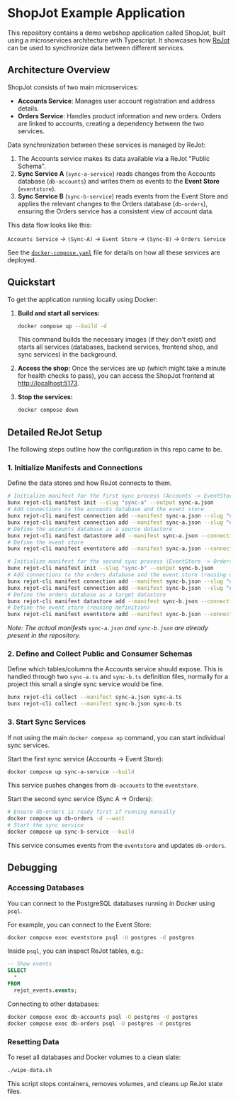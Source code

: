 # ShopJot Example Application

This repository contains a demo webshop application called ShopJot, built using a microservices architecture with Typescript. It showcases how [ReJot](https://github.com/rejot-dev/rejot) can be used to synchronize data between different services.

## Architecture Overview

ShopJot consists of two main microservices:

- **Accounts Service**: Manages user account registration and address details.
- **Orders Service**: Handles product information and new orders. Orders are linked to accounts, creating a dependency between the two services.

Data synchronization between these services is managed by ReJot:

1.  The Accounts service makes its data available via a ReJot "Public Schema".
2.  **Sync Service A** (`sync-a-service`) reads changes from the Accounts database (`db-accounts`) and writes them as events to the **Event Store** (`eventstore`).
3.  **Sync Service B** (`sync-b-service`) reads events from the Event Store and applies the relevant changes to the Orders database (`db-orders`), ensuring the Orders service has a consistent view of account data.

This data flow looks like this:

`Accounts Service` → `(Sync-A)` → `Event Store` → `(Sync-B)` → `Orders Service`

See the [`docker-compose.yaml`](./docker-compose.yaml) file for details on how all these services are deployed.

## Quickstart

To get the application running locally using Docker:

1.  **Build and start all services:**

    ```bash
    docker compose up --build -d
    ```

    This command builds the necessary images (if they don't exist) and starts all services (databases, backend services, frontend shop, and sync services) in the background.

2.  **Access the shop:**
    Once the services are up (which might take a minute for health checks to pass), you can access the ShopJot frontend at [http://localhost:5173](http://localhost:5173).

3.  **Stop the services:**
    ```bash
    docker compose down
    ```

## Detailed ReJot Setup

The following steps outline how the configuration in this repo came to be.

### 1. Initialize Manifests and Connections

Define the data stores and how ReJot connects to them.

```bash
# Initialize manifest for the first sync process (Accounts -> EventStore)
bunx rejot-cli manifest init --slug "sync-a" --output sync-a.json
# Add connections to the accounts database and the event store
bunx rejot-cli manifest connection add --manifest sync-a.json --slug "db-accounts" --connection-string "postgres://postgres:postgres@db-accounts:5432/postgres"
bunx rejot-cli manifest connection add --manifest sync-a.json --slug "eventstore" --connection-string "postgres://postgres:postgres@eventstore:5432/postgres"
# Define the accounts database as a source datastore
bunx rejot-cli manifest datastore add --manifest sync-a.json --connection db-accounts
# Define the event store
bunx rejot-cli manifest eventstore add --manifest sync-a.json --connection eventstore

# Initialize manifest for the second sync process (EventStore -> Orders)
bunx rejot-cli manifest init --slug "sync-b" --output sync-b.json
# Add connections to the orders database and the event store (reusing definition)
bunx rejot-cli manifest connection add --manifest sync-b.json --slug "db-orders" --connection-string "postgres://postgres:postgres@db-orders:5432/postgres"
bunx rejot-cli manifest connection add --manifest sync-b.json --slug "eventstore" --connection-string "postgres://postgres:postgres@eventstore:5432/postgres"
# Define the orders database as a target datastore
bunx rejot-cli manifest datastore add --manifest sync-b.json --connection db-orders
# Define the event store (reusing definition)
bunx rejot-cli manifest eventstore add --manifest sync-b.json --connection eventstore --depends-on sync-a
```

_Note: The actual manifests `sync-a.json` and `sync-b.json` are already present in the repository._

### 2. Define and Collect Public and Consumer Schemas

Define which tables/columns the Accounts service should expose.
This is handled through two `sync-a.ts` and `sync-b.ts` definition files, normally for a project this small a single sync service would be fine.

```bash
bunx rejot-cli collect --manifest sync-a.json sync-a.ts
bunx rejot-cli collect --manifest sync-b.json sync-b.ts
```

### 3. Start Sync Services

If not using the main `docker compose up` command, you can start individual sync services.

Start the first sync service (Accounts -> Event Store):

```bash
docker compose up sync-a-service --build
```

This service pushes changes from `db-accounts` to the `eventstore`.

Start the second sync service (Sync A -> Orders):

```bash
# Ensure db-orders is ready first if running manually
docker compose up db-orders -d --wait
# Start the sync service
docker compose up sync-b-service --build
```

This service consumes events from the `eventstore` and updates `db-orders`.

## Debugging

### Accessing Databases

You can connect to the PostgreSQL databases running in Docker using `psql`.

For example, you can connect to the Event Store:

```bash
docker compose exec eventstore psql -U postgres -d postgres
```

Inside `psql`, you can inspect ReJot tables, e.g.:

```sql
-- Show events
SELECT
  *
FROM
  rejot_events.events;
```

Connecting to other databases:

```bash
docker compose exec db-accounts psql -U postgres -d postgres
docker compose exec db-orders psql -U postgres -d postgres
```

### Resetting Data

To reset all databases and Docker volumes to a clean slate:

```bash
./wipe-data.sh
```

This script stops containers, removes volumes, and cleans up ReJot state files.
